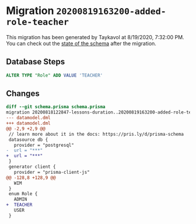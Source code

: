 # Migration `20200819163200-added-role-teacher`

This migration has been generated by Taykavol at 8/19/2020, 7:32:00 PM.
You can check out the [state of the schema](./schema.prisma) after the migration.

## Database Steps

```sql
ALTER TYPE "Role" ADD VALUE 'TEACHER'
```

## Changes

```diff
diff --git schema.prisma schema.prisma
migration 20200818122847-lessons-duration..20200819163200-added-role-teacher
--- datamodel.dml
+++ datamodel.dml
@@ -2,9 +2,9 @@
 // learn more about it in the docs: https://pris.ly/d/prisma-schema
 datasource db {
   provider = "postgresql"
-  url = "***"
+  url = "***"
 }
 generator client {
   provider = "prisma-client-js"
@@ -128,8 +128,9 @@
   WIM
 }
 enum Role {
   ADMIN
+  TEACHER
   USER
 }
```


